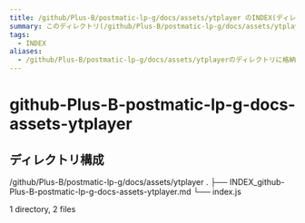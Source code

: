 ```yaml
---
title: /github/Plus-B/postmatic-lp-g/docs/assets/ytplayer のINDEX(ディレクトリ概要)
summary: このディレクトリ(/github/Plus-B/postmatic-lp-g/docs/assets/ytplayer)は[TODO:XXXX(このディレクトリに保存するファイルの説明を書く)]を格納する場所です。
tags:
  - INDEX
aliases:
  - /github/Plus-B/postmatic-lp-g/docs/assets/ytplayerのディレクトリに格納されている資料について(INDEX:索引)
---
```


# github-Plus-B-postmatic-lp-g-docs-assets-ytplayer

## ディレクトリ構成

/github/Plus-B/postmatic-lp-g/docs/assets/ytplayer
.
├── INDEX_github-Plus-B-postmatic-lp-g-docs-assets-ytplayer.md
└── index.js

1 directory, 2 files


